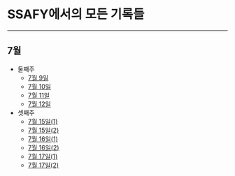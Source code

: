 # SSAFY에서의 모든 기록들
-------
## 7월
- 둘째주
  - [7월 9일](https://github.com/hjuohj1022/TIL/blob/master/7.9.md) 
  - [7월 10일](https://github.com/hjuohj1022/TIL/blob/master/7.10.md) 
  - [7월 11일](https://github.com/hjuohj1022/TIL/blob/master/7.11.md)
  - [7월 12일](https://github.com/hjuohj1022/TIL/blob/master/7.12.md)
- 셋째주
  - [7월 15일(1)](https://github.com/hjuohj1022/TIL/blob/master/01-fundamentals-of-python.ipynb)
  - [7월 15일(2)](https://github.com/hjuohj1022/TIL/blob/master/02-data-types.ipynb)
  - [7월 16일(1)](https://github.com/hjuohj1022/TIL/blob/master/03-type-conversion.ipynb)
  - [7월 16일(2)](https://github.com/hjuohj1022/TIL/blob/master/04-operator.ipynb)
  - [7월 17일(1)](https://github.com/hjuohj1022/TIL/blob/master/05-functions.ipynb)
  - [7월 17일(2)](https://github.com/hjuohj1022/TIL/blob/master/06-06-packing-unpacking.ipynb)
